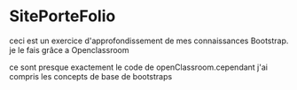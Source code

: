 # SitePorteFolio
ceci est un exercice d'approfondissement de mes connaissances Bootstrap. je le fais grâce a Openclassroom


ce sont presque exactement le code de openClassroom.cependant j'ai compris les concepts de base de bootstraps

